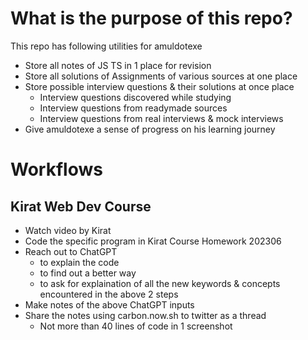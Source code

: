 # What is the purpose of this repo?

This repo has following utilities for amuldotexe
- Store all notes of JS TS in 1 place for revision
- Store all solutions of Assignments of various sources at one place
- Store possible interview questions & their solutions at once place
    - Interview questions discovered while studying
    - Interview questions from readymade sources
    - Interview questions from real interviews & mock interviews
- Give amuldotexe a sense of progress on his learning journey



# Workflows

## Kirat Web Dev Course

- Watch video by Kirat
- Code the specific program in Kirat Course Homework 202306
- Reach out to ChatGPT
    - to explain the code
    - to find out a better way
    - to ask for explaination of all the new keywords & concepts encountered in the above 2 steps
- Make notes of the above ChatGPT inputs
- Share the notes using carbon.now.sh to twitter as a thread
    - Not more than 40 lines of code in 1 screenshot